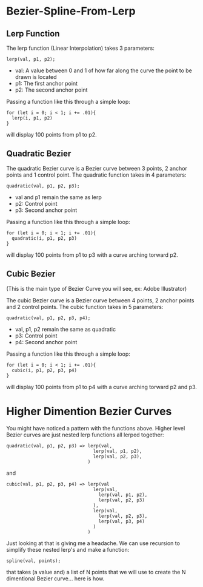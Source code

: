 # Bezier-Spline-From-Lerp

## Lerp Function

The lerp function (Linear Interpolation) takes 3 parameters:
```
lerp(val, p1, p2);
```
- val: A value between 0 and 1 of how far along the curve the point to be drawn is located
- p1: The first anchor point
- p2: The second anchor point

Passing a function like this through a simple loop:
```
for (let i = 0; i < 1; i += .01){
  lerp(i, p1, p2)
}
```
will display 100 points from p1 to p2.

## Quadratic Bezier

The quadratic Bezier curve is a Bezier curve between 3 points, 2 anchor points and 1 control point.
The quadratic function takes in 4 parameters:
```
quadratic(val, p1, p2, p3);
```
- val and p1 remain the same as lerp
- p2: Control point
- p3: Second anchor point

Passing a function like this through a simple loop:
```
for (let i = 0; i < 1; i += .01){
  quadratic(i, p1, p2, p3)
}
```
will display 100 points from p1 to p3 with a curve arching torward p2.

## Cubic Bezier

(This is the main type of Bezier Curve you will see, ex: Adobe Illustrator)

The cubic Bezier curve is a Bezier curve between 4 points, 2 anchor points and 2 control points.
The cubic function takes in 5 parameters:
```
quadratic(val, p1, p2, p3, p4);
```
- val, p1, p2 remain the same as quadratic
- p3: Control point
- p4: Second anchor point

Passing a function like this through a simple loop:
```
for (let i = 0; i < 1; i += .01){
  cubic(i, p1, p2, p3, p4)
}
```
will display 100 points from p1 to p4 with a curve arching torward p2 and p3.

# Higher Dimention Bezier Curves

You might have noticed a pattern with the functions above. Higher level Bezier curves are just nested lerp functions all lerped together:
```
quadratic(val, p1, p2, p3) => lerp(val, 
                                lerp(val, p1, p2), 
                                lerp(val, p2, p3),
                              )
```

and 

```
cubic(val, p1, p2, p3, p4) => lerp(val
                                lerp(val,
                                  lerp(val, p1, p2),
                                  lerp(val, p2, p3) 
                                ),
                                lerp(val, 
                                  lerp(val, p2, p3),
                                  lerp(val, p3, p4)
                                )
                              )
```

Just looking at that is giving me a headache. We can use recursion to simplify these nested lerp's and make a function:
```
spline(val, points);
```
that takes (a value and) a list of N points that we will use to create the N dimentional Bezier curve... here is how.


